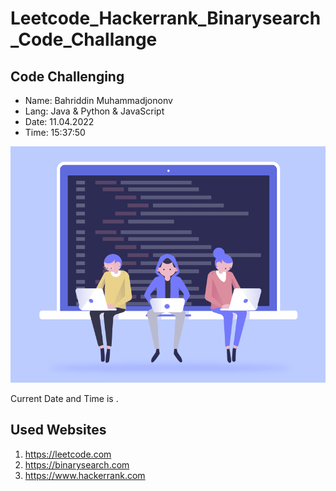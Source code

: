 # Leetcode_Hackerrank_Binarysearch_Code_Challange

## Code Challenging

* Name: Bahriddin Muhammadjononv
* Lang: Java & Python & JavaScript
* Date: 11.04.2022
* Time: 15:37:50

<img src="./src/Bahriddin_Muhammadjonov_githhub.gif" alt="Code Chalange">

<p>Current Date and Time is <span id='date-time'></span>.</p>
<script>
var dt = new Date();
document.getElementById('date-time').innerHTML=dt;
</script>

## Used Websites
1. https://leetcode.com
2. https://binarysearch.com
3. https://www.hackerrank.com
